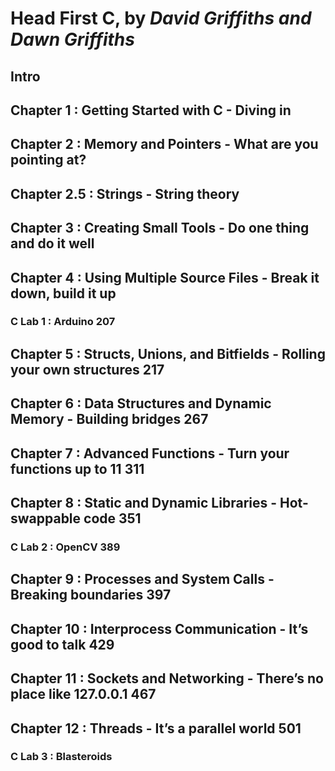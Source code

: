 # Head First C, by *David Griffiths and Dawn Griffiths*

## Intro

## Chapter 1 : Getting Started with C - Diving in

## Chapter 2 : Memory and Pointers - What are you pointing at?

## Chapter 2.5 : Strings - String theory

## Chapter 3 : Creating Small Tools - Do one thing and do it well

## Chapter 4 : Using Multiple Source Files - Break it down, build it up
### C Lab 1 : Arduino 207

## Chapter 5 : Structs, Unions, and Bitfields - Rolling your own structures 217

## Chapter 6 : Data Structures and Dynamic Memory - Building bridges 267

## Chapter 7 : Advanced Functions - Turn your functions up to 11 311

## Chapter 8 : Static and Dynamic Libraries - Hot-swappable code 351
### C Lab 2 : OpenCV 389

## Chapter 9 : Processes and System Calls - Breaking boundaries 397

## Chapter 10 : Interprocess Communication - It’s good to talk 429

## Chapter 11 : Sockets and Networking - There’s no place like 127.0.0.1 467

## Chapter 12 : Threads - It’s a parallel world 501
### C Lab 3 : Blasteroids 
